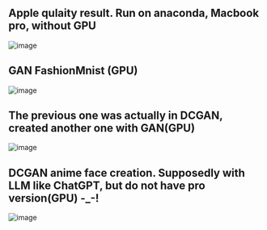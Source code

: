 ## Apple qulaity result. Run on anaconda, Macbook pro, without GPU
![image](https://github.com/user-attachments/assets/cf0d68c9-6bf2-4351-bafa-beca6ee2ee19)

## GAN FashionMnist (GPU)
![image](https://github.com/user-attachments/assets/cb64b367-51e1-4d99-a246-134e5b20c651)

## The previous one was actually in DCGAN, created another one with GAN(GPU)
![image](https://github.com/user-attachments/assets/5fe0756f-44e0-48e7-a294-658d45cbd2b3)


## DCGAN anime face creation. Supposedly with LLM like ChatGPT, but do not have pro version(GPU) -_-!
![image](https://github.com/user-attachments/assets/94b28643-f32c-44f5-a738-4100fb1c067c)



